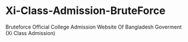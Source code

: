 # Xi-Class-Admission-BruteForce
Bruteforce Official College Admission Website Of Bangladesh Goverment (Xi Class Admission)
